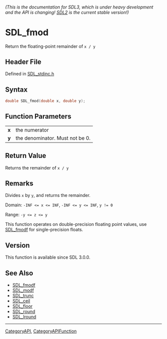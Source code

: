 ###### (This is the documentation for SDL3, which is under heavy development and the API is changing! [SDL2](https://wiki.libsdl.org/SDL2/) is the current stable version!)
# SDL_fmod

Return the floating-point remainder of `x / y`

## Header File

Defined in [SDL_stdinc.h](https://github.com/libsdl-org/SDL/blob/main/include/SDL3/SDL_stdinc.h)

## Syntax

```c
double SDL_fmod(double x, double y);

```

## Function Parameters

|           |                                 |
| --------- | ------------------------------- |
| **x**     | the numerator                   |
| **y**     | the denominator. Must not be 0. |

## Return Value

Returns the remainder of `x / y`

## Remarks

Divides `x` by `y`, and returns the remainder.

Domain: `-INF <= x <= INF`, `-INF <= y <= INF`, `y != 0`

Range: `-y <= z <= y`

This function operates on double-precision floating point values, use
[SDL_fmodf](SDL_fmodf) for single-precision floats.

## Version

This function is available since SDL 3.0.0.

## See Also

* [SDL_fmodf](SDL_fmodf)
* [SDL_modf](SDL_modf)
* [SDL_trunc](SDL_trunc)
* [SDL_ceil](SDL_ceil)
* [SDL_floor](SDL_floor)
* [SDL_round](SDL_round)
* [SDL_lround](SDL_lround)

----
[CategoryAPI](CategoryAPI), [CategoryAPIFunction](CategoryAPIFunction)


